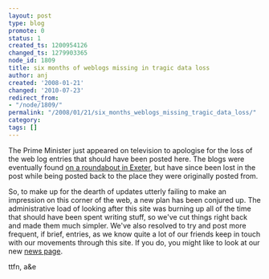 ```yaml
---
layout: post
type: blog
promote: 0
status: 1
created_ts: 1200954126
changed_ts: 1279903365
node_id: 1809
title: six months of weblogs missing in tragic data loss
author: anj
created: '2008-01-21'
changed: '2010-07-23'
redirect_from:
- "/node/1809/"
permalink: "/2008/01/21/six_months_weblogs_missing_tragic_data_loss/"
category: 
tags: []
---
```

The Prime Minister just appeared on television to apologise for the loss of the web log entries that should have been posted here.  The blogs were eventually found <a href="http://news.bbc.co.uk/2/hi/uk_news/england/devon/7198043.stm">on a roundabout in Exeter</a>, but  have since been lost in the post while being posted back to the place they were originally posted from. 

So, to make up for the dearth of updates utterly failing to make an impression on this corner of the web, a new plan has been conjured up.  The administrative load of looking after this site was burning up all of the time that should have been spent writing stuff, so we've cut things right back and made them much simpler.  We've also resolved to try and post more frequent, if brief, entries, as we know quite a lot of our friends keep in touch with our movements through this site.  If you do, you might like to look at our new <a href="/news/">news page</a>.

ttfn,
a&e
<!-- break -->

